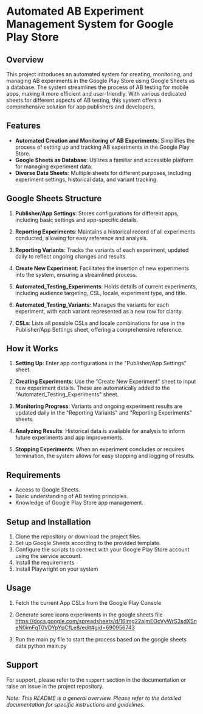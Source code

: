 # Automated AB Experiment Management System for Google Play Store

## Overview

This project introduces an automated system for creating, monitoring, and managing AB experiments in the Google Play Store using Google Sheets as a database. The system streamlines the process of AB testing for mobile apps, making it more efficient and user-friendly. With various dedicated sheets for different aspects of AB testing, this system offers a comprehensive solution for app publishers and developers.

## Features

- **Automated Creation and Monitoring of AB Experiments**: Simplifies the process of setting up and tracking AB experiments in the Google Play Store.
- **Google Sheets as Database**: Utilizes a familiar and accessible platform for managing experiment data.
- **Diverse Data Sheets**: Multiple sheets for different purposes, including experiment settings, historical data, and variant tracking.

## Google Sheets Structure

1. **Publisher/App Settings**: Stores configurations for different apps, including basic settings and app-specific details.

2. **Reporting Experiments**: Maintains a historical record of all experiments conducted, allowing for easy reference and analysis.

3. **Reporting Variants**: Tracks the variants of each experiment, updated daily to reflect ongoing changes and results.

4. **Create New Experiment**: Facilitates the insertion of new experiments into the system, ensuring a streamlined process.

5. **Automated_Testing_Experiments**: Holds details of current experiments, including audience targeting, CSL, locale, experiment type, and title.

6. **Automated_Testing_Variants**: Manages the variants for each experiment, with each variant represented as a new row for clarity.

7. **CSLs**: Lists all possible CSLs and locale combinations for use in the Publisher/App Settings sheet, offering a comprehensive reference.

## How it Works

1. **Setting Up**: Enter app configurations in the "Publisher/App Settings" sheet.

2. **Creating Experiments**: Use the "Create New Experiment" sheet to input new experiment details. These are automatically added to the "Automated_Testing_Experiments" sheet.

3. **Monitoring Progress**: Variants and ongoing experiment results are updated daily in the "Reporting Variants" and "Reporting Experiments" sheets.

4. **Analyzing Results**: Historical data is available for analysis to inform future experiments and app improvements.

5. **Stopping Experiments**: When an experiment concludes or requires termination, the system allows for easy stopping and logging of results.

## Requirements

- Access to Google Sheets.
- Basic understanding of AB testing principles.
- Knowledge of Google Play Store app management.

## Setup and Installation

1. Clone the repository or download the project files.
2. Set up Google Sheets according to the provided template.
3. Configure the scripts to connect with your Google Play Store account using the service account.
4. Install the requirements
5. Install Playwright on your system


## Usage
1. Fetch the current App CSLs from the Google Play Console 

2. Generate some icons experiments in the google sheets file https://docs.google.com/spreadsheets/d/16img22ajmEOcVyWrS3sdXSneN0imFqT0VDYpYpCfLe8/edit#gid=690956743

2. Run the main.py file to start the process based on the google sheets data
    python main.py

## Support

For support, please refer to the `support` section in the documentation or raise an issue in the project repository.


*Note: This README is a general overview. Please refer to the detailed documentation for specific instructions and guidelines.*